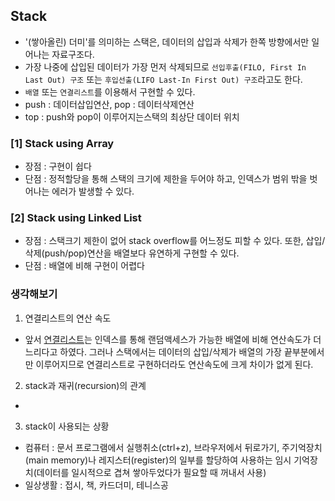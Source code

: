 ## Stack
- '(쌓아올린) 더미'를 의미하는 스택은, 데이터의 삽입과 삭제가 한쪽 방향에서만 일어나는 자료구조다.
- 가장 나중에 삽입된 데이터가 가장 먼저 삭제되므로 `선입후출(FILO, First In Last Out) 구조` 또는 `후입선출(LIFO Last-In First Out) 구조`라고도 한다.
- `배열` 또는 `연결리스트`를 이용해서 구현할 수 있다.
- push : 데이터삽입연산, pop : 데이터삭제연산
- top : push와 pop이 이루어지는스택의 최상단 데이터 위치

### [1] Stack using Array
- 장점 : 구현이 쉽다
- 단점 : 정적할당을 통해 스택의 크기에 제한을 두어야 하고, 인덱스가 범위 밖을 벗어나는 에러가 발생할 수 있다.

### [2] Stack using Linked List
- 장점 : 스택크기 제한이 없어 stack overflow를 어느정도 피할 수 있다. 또한, 삽입/삭제(push/pop)연산을 배열보다 유연하게 구현할 수 있다.
- 단점 : 배열에 비해 구현이 어렵다

### 생각해보기
1. 연결리스트의 연산 속도
- 앞서 [연결리스트](./../1_linked_list)는 인덱스를 통해 랜덤액세스가 가능한 배열에 비해 연산속도가 더 느리다고 하였다. 그러나 스택에서는 데이터의 삽입/삭제가 배열의 가장 끝부분에서만 이루어지므로 연결리스트로 구현하더라도 연산속도에 크게 차이가 없게 된다.
2. stack과 재귀(recursion)의 관계
- 
3. stack이 사용되는 상황
- 컴퓨터 : 문서 프로그램에서 실행취소(ctrl+z), 브라우저에서 뒤로가기, 주기억장치(main memory)나 레지스터(register)의 일부를 할당하여 사용하는 임시 기억장치(데이터를 일시적으로 겹쳐 쌓아두었다가 필요할 때 꺼내서 사용)
- 일상생활 : 접시, 책, 카드더미, 테니스공
